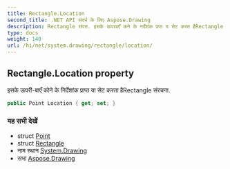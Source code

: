 ```yaml
---
title: Rectangle.Location
second_title: .NET API संदर्भ के लिए Aspose.Drawing
description: Rectangle संपत्त. इसके ऊपरबएँ कने के नर्देशंक प्रप्त य सेट करत हैRectangle संरचन.
type: docs
weight: 140
url: /hi/net/system.drawing/rectangle/location/
---
```

## Rectangle.Location property

इसके ऊपरी-बाएँ कोने के निर्देशांक प्राप्त या सेट करता हैRectangle संरचना.

```csharp
public Point Location { get; set; }
```

### यह सभी देखें

* struct [Point](../../point/)
* struct [Rectangle](../)
* नाम स्थान [System.Drawing](../../rectangle/)
* सभा [Aspose.Drawing](../../../)


